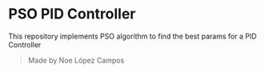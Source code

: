 # PSO PID Controller

This repository implements PSO algorithm to find the best params for a PID Controller
> Made by Noe López Campos
